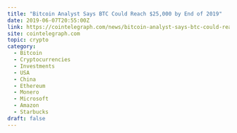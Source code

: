 ```yaml
---
title: "Bitcoin Analyst Says BTC Could Reach $25,000 by End of 2019"
date: 2019-06-07T20:55:00Z
link: https://cointelegraph.com/news/bitcoin-analyst-says-btc-could-reach-25-000-by-end-of-2019?utm_medium=RSS&utm_source=hune
site: cointelegraph.com
topic: crypto
category:
  - Bitcoin
  - Cryptocurrencies
  - Investments
  - USA
  - China
  - Ethereum
  - Monero
  - Microsoft
  - Amazon
  - Starbucks
draft: false
---
```

